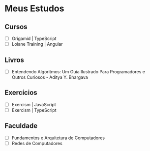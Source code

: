 # Meus Estudos

## Cursos
- [ ] Origamid | TypeScript
- [ ] Loiane Training | Angular

## Livros
- [ ] Entendendo Algoritmos: Um Guia Ilustrado Para Programadores e Outros Curiosos - Aditya Y. Bhargava

## Exercícios
- [ ] Exercism | JavaScript
- [ ] Exercism | TypeScript

## Faculdade
- [ ] Fundamentos e Arquitetura de Computadores
- [ ] Redes de Computadores
